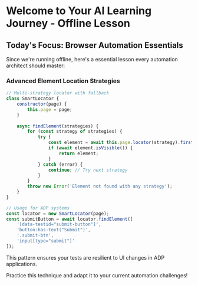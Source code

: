 # Welcome to Your AI Learning Journey - Offline Lesson

## Today's Focus: Browser Automation Essentials

Since we're running offline, here's a essential lesson every automation architect should master:

### Advanced Element Location Strategies

```javascript
// Multi-strategy locator with fallback
class SmartLocator {
    constructor(page) {
        this.page = page;
    }
    
    async findElement(strategies) {
        for (const strategy of strategies) {
            try {
                const element = await this.page.locator(strategy).first();
                if (await element.isVisible()) {
                    return element;
                }
            } catch (error) {
                continue; // Try next strategy
            }
        }
        throw new Error('Element not found with any strategy');
    }
}

// Usage for ADP systems
const locator = new SmartLocator(page);
const submitButton = await locator.findElement([
    '[data-testid="submit-button"]',
    'button:has-text("Submit")',
    '.submit-btn',
    'input[type="submit"]'
]);
```

This pattern ensures your tests are resilient to UI changes in ADP applications.

Practice this technique and adapt it to your current automation challenges!
